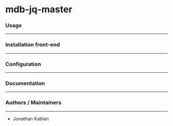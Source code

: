 # mdb-jq-master

### Usage
---

### Installation front-end
---

### Configuration
---

### Documentation
---

### Authors / Maintainers
---
- Jonathan Kablan
